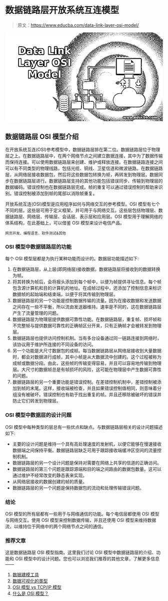 # 数据链路层开放系统互连模型

> 原文：<https://www.educba.com/data-link-layer-osi-model/>

![Data Link Layer OSI Model](img/4dbe8318c4dd85098832cfc1920dec98.png)



## 数据链路层 OSI 模型介绍

在开放系统互连(OSI)参考模型中，数据链路层排在第二位。数据链路层位于物理层之上。在数据链路层中，在两个网络节点之间建立数据连接，其中为了数据传输而保持连接。可以使用数据链路层来创建、维护或释放连接。在数据链路连接之间可以有不同类型的物理线路，包括光缆、铜线、卫星信道和微波链路。在数据链路层，从网络层接收数据包，然后将这些数据包转换为帧，再转发到物理层。数据同步在数据链路层进行。数据链路层支持的其他功能包括错误同步、传输到物理层的数据编码。错误控制也在数据链路层完成。帧的重复可以通过错误控制的帮助来识别。错误控制被添加到帧的尾部以消除帧重复。

开放系统互连(OSI)模型是应用程序如何与网络交互的参考模型。OSI 模型有七个不同的层。这些层可用于定义框架，并可用于与网络交互。这些层包括物理层、数据链路层、网络层、传输层、会话层、表示层和应用层。OSI 模型用于理解网络的体系结构，在此基础上，可以借鉴 OSI 模型来设计电信产品。

<small>网页开发、编程语言、软件测试&其他</small>

### OSI 模型中数据链路层的功能

每个 OSI 模型层都是为执行某种功能而设计的。数据层功能描述如下:

1.  在数据链路层，从上层(即网络层)接收数据，数据链路层将接收到的数据转换为帧。
2.  将其转换为帧后，会将报头添加到每个帧中，以便为帧提供寻址信息。每个帧包含源计算机和目的计算机的地址。在成帧过程中，还添加了控制信息来标识数据帧的起始端和结束端，以便于将其传输到物理层。
3.  数据链路层的另一个功能是控制数据传输的流量。因为在接收数据和发送数据之间存在一些不平衡，所以流由发送器维持。速率是不同的，这在数据链路层产生了流量管理的问题。
4.  数据链路层为物理层提供数据可靠性功能。在数据链路层，重复帧、损坏帧和不完整帧与提供数据可靠性的正确帧区分开来，只有正确帧才会被转发到物理层。
5.  数据链路层也提供访问控制机制。当有多台设备通过同一链路连接到网络时，该协议用于维护所连接的不同设备的访问。
6.  另一个功能是大尺寸数据包的成帧。每当数据链路层从网络层接收到大量数据时，都会对数据进行成帧，其中小帧是从大数据流中创建的。这个过程被称为成帧或数据分段。由此，这些帧的传输变得容易，并且可以容易地传输到物理层。大尺寸的数据帧总是有帧损坏的风险，这可能在物理层中产生数据可靠性的问题。
7.  数据链路层的另一个重要功能是错误控制。在差错控制机制中，差错控制被添加到帧的末尾。这样，接收端被检查，并且如果错误控制值相同，则意味着分组没有被破坏。错误控制也有助于找出重复的帧。并且还移除被破坏的错误并防止它们转发到物理层。

### OSI 模型中数据层的设计问题

OSI 模型中每种类型的层总有一些优点和缺点。与数据链路层相关的设计问题描述如下:

*   主要的设计问题是维持一个具有高处理速度的发射机，以便它能够在慢速接收数据端之间保持平衡。数据链路层缺乏可用于跟踪接收端缓冲区空间的流量控制机制。
*   数据链路层的另一个设计问题是保持对需要在网络上共享的信道的正确访问。
*   数据链路层的第三个问题是跟踪源端和目的端之间路由的数据包数量。这可以通过维护不经常改变的静态表来实现。
*   从网络层接收的数据创建的帧的质量。
*   数据链路层的另一个问题是保持数据包的流动和处理传输错误问题。

### 结论

OSI 模型的所有层都有一些用于与网络通信的功能。每个电信层都使用 OSI 模型与网络交互。使用 OSI 模型来控制数据传输，并且还使用 OSI 模型来维持数据流，以维持位于网络中的两个网络节点之间的通信。

### 推荐文章

这是数据链路层 OSI 模型指南。这里我们讨论 OSI 模型中数据链路层的介绍、功能和 OSI 模型中的设计问题。您也可以浏览我们推荐的其他文章，了解更多信息——

1.  [数据建模工具](https://www.educba.com/data-modelling-tools/)
2.  [数据可视化的类型](https://www.educba.com/types-of-data-visualization/)
3.  [OSI 模型 vs TCP/IP 模型](https://www.educba.com/osi-model-vs-tcp-ip-model/)
4.  [什么是 OSI 模型？](https://www.educba.com/what-is-osi-model/)





